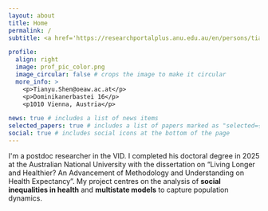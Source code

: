 ```yaml
---
layout: about
title: Home
permalink: /
subtitle: <a href='https://researchportalplus.anu.edu.au/en/persons/tianyu-shen'>Vienna Institute of Demography, Austrian Academy of Sciences</a> 

profile:
  align: right
  image: prof_pic_color.png
  image_circular: false # crops the image to make it circular
  more_info: >
    <p>Tianyu.Shen@oeaw.ac.at</p>
    <p>Dominikanerbastei 16</p>
    <p1010 Vienna, Austria</p>

news: true # includes a list of news items
selected_papers: true # includes a list of papers marked as "selected={true}"
social: true # includes social icons at the bottom of the page
---
```


I'm a postdoc researcher in the VID. I completed his doctoral degree in 2025 at the Australian National University with the dissertation on “Living Longer and Healthier? An Advancement of Methodology and Understanding on Health Expectancy”. My project centres on the analysis of **social inequalities in health** and **multistate models** to capture population dynamics. 




<!-- Write your biography here. Tell the world about yourself. Link to your favorite [subreddit](http://reddit.com). You can put a picture in, too. The code is already in, just name your picture `prof_pic.jpg` and put it in the `img/` folder.
# 
# Put your address / P.O. box / other info right below your picture. You can also disable any of these elements by editing `profile` property of the YAML header of your `_pages/about.md`. Edit `_bibliography/papers.bib` and Jekyll will render your [publications page](/al-folio/publications/) automatically.
# 
# Link to your social media connections, too. This theme is set up to use [Font Awesome icons](https://fontawesome.com/) and [Academicons](https://jpswalsh.github.io/academicons/), like the ones below. Add your Facebook, Twitter, LinkedIn, Google Scholar, or just disable all of them.-->
